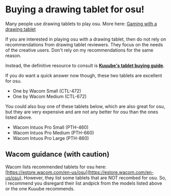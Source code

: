 # Buying a drawing tablet for osu!

Many people use drawing tablets to play osu. More here: [Gaming with a drawing tablet](../basics/use-cases/gaming-with-a-drawing-tablet.md)&#x20;

If you are interested in playing osu with a drawing tablet, then do not rely on recommendations from drawing tablet reviewers. They focus on the needs of the creative users. Don't rely on my recommendations for the same reason.&#x20;

Instead, the definitive resource to consult is [**Kuuube's tablet buying guide**](../resources/kuuube/kuuubes-tablet-buying-guide.md).&#x20;

If you do want a quick answer now though, these two tablets are excellent for osu.

* One by Wacom Small (CTL-472)
* One by Wacom Medium (CTL-672)

You could also buy one of these tablets below, which are also great for osu, but they are very expensive and are not any better for osu than the ones listed above.

* Wacom Intuos Pro Small (PTH-460)
* Wacom Intuos Pro Medium (PTH-660)
* Wacom Intuos Pro Large (PTH-860)

## Wacom guidance (with caution)

Wacom lists recommended tablets for osu here: [https://estore.wacom.com/en-us/osu](https://estore.wacom.com/en-us/osu). However, they list some tablets that are NOT recombed for osu. So, I recommend you disregard their list andpick from the models listed above or the one Kuuube recommends.
